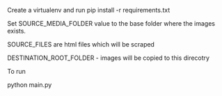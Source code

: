 Create a virtualenv and run pip install -r requirements.txt

Set SOURCE_MEDIA_FOLDER value to the base folder where the images exists.

SOURCE_FILES are html files which will be scraped

DESTINATION_ROOT_FOLDER - images will be copied to this direcotry

To run

python main.py
